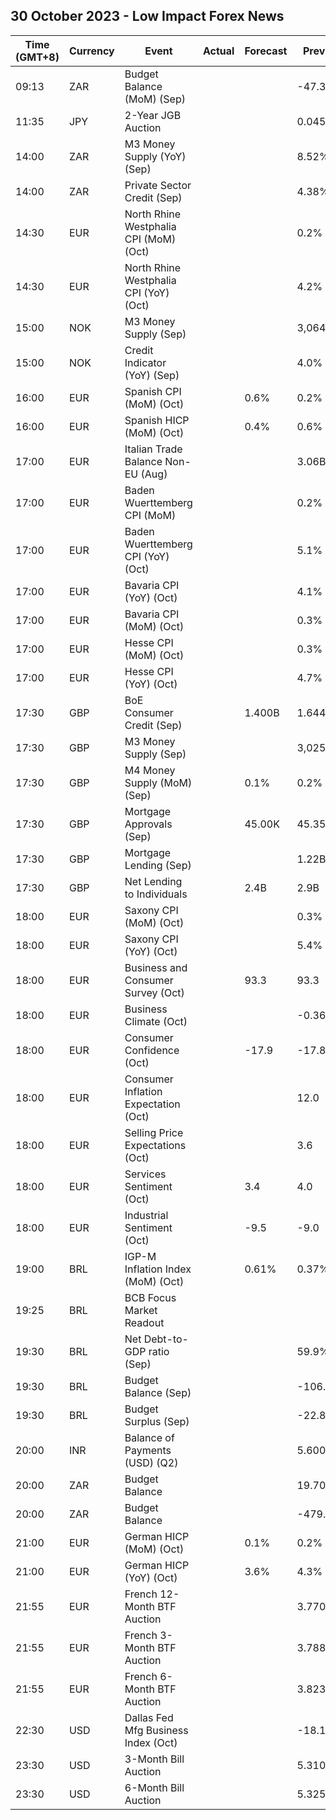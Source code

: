 ## 30 October 2023 - Low Impact Forex News

| Time (GMT+8) | Currency | Event | Actual | Forecast | Previous |
|------|----------|-------|--------|----------|----------|
| 09:13 | ZAR | Budget Balance (MoM) (Sep) |  |  | -47.33B |
| 11:35 | JPY | 2-Year JGB Auction |  |  | 0.045% |
| 14:00 | ZAR | M3 Money Supply (YoY) (Sep) |  |  | 8.52% |
| 14:00 | ZAR | Private Sector Credit (Sep) |  |  | 4.38% |
| 14:30 | EUR | North Rhine Westphalia CPI (MoM) (Oct) |  |  | 0.2% |
| 14:30 | EUR | North Rhine Westphalia CPI (YoY) (Oct) |  |  | 4.2% |
| 15:00 | NOK | M3 Money Supply (Sep) |  |  | 3,064.9B |
| 15:00 | NOK | Credit Indicator (YoY) (Sep) |  |  | 4.0% |
| 16:00 | EUR | Spanish CPI (MoM) (Oct) |  | 0.6% | 0.2% |
| 16:00 | EUR | Spanish HICP (MoM) (Oct) |  | 0.4% | 0.6% |
| 17:00 | EUR | Italian Trade Balance Non-EU (Aug) |  |  | 3.06B |
| 17:00 | EUR | Baden Wuerttemberg CPI (MoM) |  |  | 0.2% |
| 17:00 | EUR | Baden Wuerttemberg CPI (YoY) (Oct) |  |  | 5.1% |
| 17:00 | EUR | Bavaria CPI (YoY) (Oct) |  |  | 4.1% |
| 17:00 | EUR | Bavaria CPI (MoM) (Oct) |  |  | 0.3% |
| 17:00 | EUR | Hesse CPI (MoM) (Oct) |  |  | 0.3% |
| 17:00 | EUR | Hesse CPI (YoY) (Oct) |  |  | 4.7% |
| 17:30 | GBP | BoE Consumer Credit (Sep) |  | 1.400B | 1.644B |
| 17:30 | GBP | M3 Money Supply (Sep) |  |  | 3,025.7B |
| 17:30 | GBP | M4 Money Supply (MoM) (Sep) |  | 0.1% | 0.2% |
| 17:30 | GBP | Mortgage Approvals (Sep) |  | 45.00K | 45.35K |
| 17:30 | GBP | Mortgage Lending (Sep) |  |  | 1.22B |
| 17:30 | GBP | Net Lending to Individuals |  | 2.4B | 2.9B |
| 18:00 | EUR | Saxony CPI (MoM) (Oct) |  |  | 0.3% |
| 18:00 | EUR | Saxony CPI (YoY) (Oct) |  |  | 5.4% |
| 18:00 | EUR | Business and Consumer Survey (Oct) |  | 93.3 | 93.3 |
| 18:00 | EUR | Business Climate (Oct) |  |  | -0.36 |
| 18:00 | EUR | Consumer Confidence (Oct) |  | -17.9 | -17.8 |
| 18:00 | EUR | Consumer Inflation Expectation (Oct) |  |  | 12.0 |
| 18:00 | EUR | Selling Price Expectations (Oct) |  |  | 3.6 |
| 18:00 | EUR | Services Sentiment (Oct) |  | 3.4 | 4.0 |
| 18:00 | EUR | Industrial Sentiment (Oct) |  | -9.5 | -9.0 |
| 19:00 | BRL | IGP-M Inflation Index (MoM) (Oct) |  | 0.61% | 0.37% |
| 19:25 | BRL | BCB Focus Market Readout |  |  |  |
| 19:30 | BRL | Net Debt-to-GDP ratio (Sep) |  |  | 59.9% |
| 19:30 | BRL | Budget Balance (Sep) |  |  | -106.561B |
| 19:30 | BRL | Budget Surplus (Sep) |  |  | -22.830B |
| 20:00 | INR | Balance of Payments (USD) (Q2) |  |  | 5.600B |
| 20:00 | ZAR | Budget Balance |  |  | 19.70% |
| 20:00 | ZAR | Budget Balance |  |  | -479.700B |
| 21:00 | EUR | German HICP (MoM) (Oct) |  | 0.1% | 0.2% |
| 21:00 | EUR | German HICP (YoY) (Oct) |  | 3.6% | 4.3% |
| 21:55 | EUR | French 12-Month BTF Auction |  |  | 3.770% |
| 21:55 | EUR | French 3-Month BTF Auction |  |  | 3.788% |
| 21:55 | EUR | French 6-Month BTF Auction |  |  | 3.823% |
| 22:30 | USD | Dallas Fed Mfg Business Index (Oct) |  |  | -18.1 |
| 23:30 | USD | 3-Month Bill Auction |  |  | 5.310% |
| 23:30 | USD | 6-Month Bill Auction |  |  | 5.325% |
